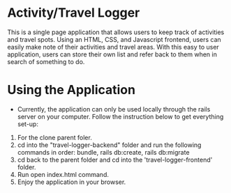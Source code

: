 # Activity/Travel Logger
This is a single page application that allows users to keep track of activities and travel spots. Using an HTML, CSS, and Javascript frontend, users can easily make note of their activities and travel areas. With this easy to user application, users can store their own list and refer back to them when in search of something to do. 
 
# Using the Application
-  Currently, the application can only be used locally through the rails server on your computer. Follow the instruction below to get everything set-up: 
1) For the clone parent foler.
2) cd into the "travel-logger-backend" folder and run the following commands in order: bundle, rails db:create, rails db:migrate
3) cd back to the parent folder and cd into the 'travel-logger-frontend' folder. 
4) Run open index.html command. 
5) Enjoy the application in your browser. 